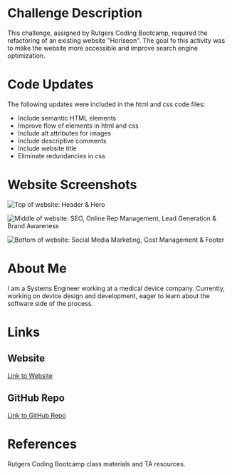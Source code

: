 # Challenge Description

This challenge, assigned by Rutgers Coding Bootcamp, required the refactoring of an existing website "Horiseon". The goal fo this activity was to make the website more accessible and improve search engine optimization.

# Code Updates

The following updates were included in the html and css code files:
* Include semantic HTML elements
* Improve flow of elements in html and css
* Include alt attributes for images
* Include descriptive comments
* Include website title
* Eliminate redundancies in css

# Website Screenshots

![Top of website: Header & Hero](https://user-images.githubusercontent.com/81491306/116012668-eb6a8b00-a5f9-11eb-93a3-3462a844d6a5.jpg)

![Middle of website: SEO, Online Rep Management, Lead Generation & Brand Awareness](https://user-images.githubusercontent.com/81491306/116012683-0e953a80-a5fa-11eb-856d-d91af56787a6.jpg)

![Bottom of website: Social Media Marketing, Cost Management & Footer](https://user-images.githubusercontent.com/81491306/116012698-32588080-a5fa-11eb-9b6a-ce451e744df3.jpg)

# About Me

I am a Systems Engineer working at a medical device company. Currently, working on device design and development, eager to learn about the software side of the process.

# Links
## Website
[Link to Website](https://lchinquee.github.io/everfied/)

## GitHub Repo
[Link to GitHub Repo](https://github.com/lchinquee/everfied)

# References

Rutgers Coding Bootcamp class materials and TA resources.


